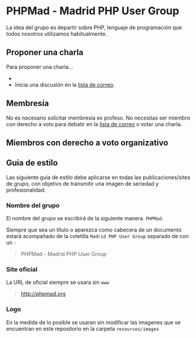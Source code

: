 PHPMad - Madrid PHP User Group
==============================

La idea del grupo es departir sobre PHP, lenguaje de programación que todos nosotros utilizamos habitualmente.

Proponer una charla
------------------------------------

Para proponer una charla...

-  
- Inicia una discusión en la [lista de correo][].

[lista de correo]: https://groups.google.com/forum/?hl=es#!forum/madridphp

Membresía
---------------------

No es necesario solicitar membresía ex profeso. 
No necesitas ser miembro con derecho a voto para debatir en la [lista de correo][] o votar una charla.

Miembros con derecho a voto organizativo
--------------


Guia de estilo
--------------

Las siguiente guia de estilo debe aplicarse en todas las publicaciones/sites de grupo, con objetivo de transmitir una imagen de seriedad y profesionalidad.

### Nombre del grupo
El nombre del grupo se escribirá de la siguiente manera. ```PHPMad```. 

Siempre que sea un título o aparezca como cabecera de un documento estará acompañado de la coletilla ```Madrid PHP User Group``` separado de con un ```-```

> PHPMad - Madrid PHP User Group

### Site oficial
La URL de oficial siempre se usara sin ```www``` 

> http://phpmad.org

### Logo
En la medida de lo posible se usaran sin modificar las imagenes que se encuentran en este repositorio en la carpeta ```resources/images```

